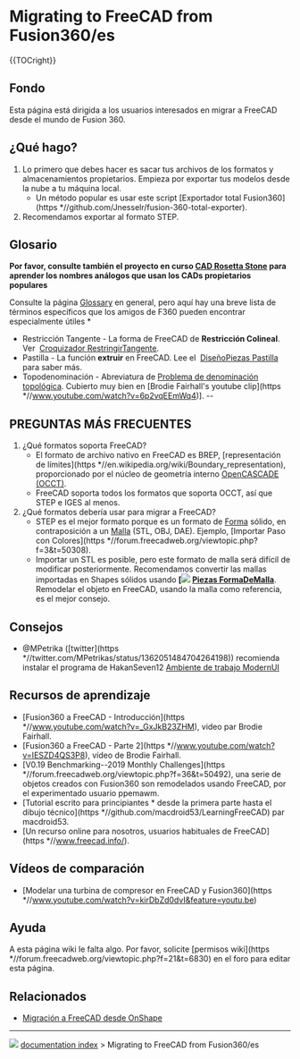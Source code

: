 # Migrating to FreeCAD from Fusion360/es
{{TOCright}}

## Fondo

Esta página está dirigida a los usuarios interesados en migrar a FreeCAD desde el mundo de Fusion 360.

## ¿Qué hago? 

1.  Lo primero que debes hacer es sacar tus archivos de los formatos y almacenamientos propietarios. Empieza por exportar tus modelos desde la nube a tu máquina local.
    -   Un método popular es usar este script [Exportador total Fusion360](https   *//github.com/Jnesselr/fusion-360-total-exporter).
2.  Recomendamos exportar al formato STEP.

## Glosario


**Por favor, consulte también el proyecto en curso [CAD Rosetta Stone](CAD_Rosetta_Stone/es.md) para aprender los nombres análogos que usan los CADs propietarios populares**

Consulte la página [Glossary](Glossary/es.md) en general, pero aquí hay una breve lista de términos específicos que los amigos de F360 pueden encontrar especialmente útiles   *

-   Restricción Tangente - La forma de FreeCAD de **Restricción Colineal**. Ver <img alt="" src=images/Sketcher_ConstrainTangent.svg  style="width   *24px;"> [Croquizador RestringirTangente](Sketcher_ConstrainTangent#Entre_dos_líneas_.28collinear.29.md).
-   Pastilla - La función **extruir** en FreeCAD. Lee el <img alt="" src=images/PartDesign_Pad.svg  style="width   *24px;"> [DiseñoPiezas Pastilla](PartDesign_Pad/es.md) para saber más.
-   Topodenominación - Abreviatura de [Problema de denominación topológica](Topological_naming_problem/es.md). Cubierto muy bien en [Brodie Fairhall\'s youtube clip](https   *//www.youtube.com/watch?v=6p2vqEEmWq4)\].
--   

## PREGUNTAS MÁS FRECUENTES 

1.  ¿Qué formatos soporta FreeCAD?
    -   El formato de archivo nativo en FreeCAD es BREP, [representación de límites](https   *//en.wikipedia.org/wiki/Boundary_representation), proporcionado por el núcleo de geometría interno [OpenCASCADE (OCCT)](OpenCASCADE/es.md).
    -   FreeCAD soporta todos los formatos que soporta OCCT, así que STEP e IGES al menos.
2.  ¿Qué formatos debería usar para migrar a FreeCAD?
    -   STEP es el mejor formato porque es un formato de [Forma](Shape/es.md) sólido, en contraposición a un [Malla](Mesh/es.md) (STL, OBJ, DAE). Ejemplo, [Importar Paso con Colores](https   *//forum.freecadweb.org/viewtopic.php?f=3&t=50308).
    -   Importar un STL es posible, pero este formato de malla será difícil de modificar posteriormente. Recomendamos convertir las mallas importadas en Shapes sólidos usando **[<img src=images/Part_ShapeFromMesh.svg style="width   *16px"> [Piezas FormaDeMalla](Part_ShapeFromMesh/es.md)**. Remodelar el objeto en FreeCAD, usando la malla como referencia, es el mejor consejo.

## Consejos

-   \@MPetrika ([twitter](https   *//twitter.com/MPetrikas/status/1362051484704264198)) recomienda instalar el programa de HakanSeven12 [Ambiente de trabajo ModernUI](ModernUI_Workbench/es.md)

## Recursos de aprendizaje 

-   [Fusion360 a FreeCAD - Introducción](https   *//www.youtube.com/watch?v=_GxJkB23ZHM), video par Brodie Fairhall.
-   [Fusion360 a FreeCAD - Parte 2](https   *//www.youtube.com/watch?v=IESZD4QS3P8), vídeo de Brodie Fairhall.
-   [V0.19 Benchmarking\--2019 Monthly Challenges](https   *//forum.freecadweb.org/viewtopic.php?f=36&t=50492), una serie de objetos creados con Fusion360 son remodelados usando FreeCAD, por el experimentado usuario ppemawm.
-   [Tutorial escrito para principiantes   * desde la primera parte hasta el dibujo técnico](https   *//github.com/macdroid53/LearningFreeCAD) par macdroid53.
-   [Un recurso online para nosotros, usuarios habituales de FreeCAD](https   *//www.freecad.info/).

## Vídeos de comparación 

-   [Modelar una turbina de compresor en FreeCAD y Fusion360](https   *//www.youtube.com/watch?v=kirDbZd0dvI&feature=youtu.be)

## Ayuda

A esta página wiki le falta algo. Por favor, solicite [permisos wiki](https   *//forum.freecadweb.org/viewtopic.php?f=21&t=6830) en el foro para editar esta página.

## Relacionados

-   [Migración a FreeCAD desde OnShape](Migrating_to_FreeCAD_from_OnShape/es.md)



---
![](images/Right_arrow.png) [documentation index](../README.md) > Migrating to FreeCAD from Fusion360/es
